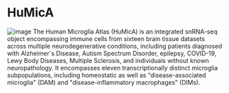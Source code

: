 # HuMicA
![image](https://github.com/RicardoMartins-Ferreira/HuMicA/assets/77279874/6c693794-6a75-453b-aa58-f41f05fa1c4e) The Human Microglia Atlas (HuMicA) is an integrated snRNA-seq object encompassing immune cells from sixteen brain tissue datasets across multiple neurodegenerative conditions, including patients diagnosed with Alzheimer´s Disease, Autism Spectrum Disorder, epilepsy, COVID-19, Lewy Body Diseases, Multiple Sclerosis, and individuals without known neuropathology. It encompasses eleven transcriptionally distinct microglia subpopulations, including homeostatic as well as "disease-associated microglia" (DAM) and "disease-inflammatory macrophages" (DIMs). 
